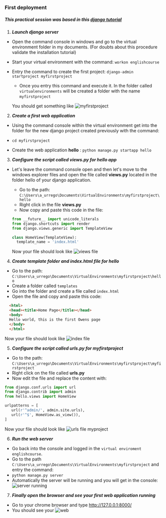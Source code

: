 ### First deployment 

##### This practical session was based in this [django tutorial](https://www.codementor.io/kratos/building-an-hello-world-application-with-python-django-95sysyr6v)

1. ***Launch django server*** 
  * Open the command console in windows and go to the virtual environment folder in my documents. (For doubts about this procedure validate the installation tutorial)
  * Start your virtual environment with the command:  `workon englishcourse`
  * Entry the command to create the first project:  `django-admin startproject myfirstproject`
    
    * Once you entry this command and execute it. In the folder called `virtualenvironments` will be created a folder with the name `myfirstproject`
    
    You should get something like ![myfirstproject](https://github.com/AndresUrregoAngel/librarydocs/tree/master/python_course/images/firstprojectcreation.png)

2. ***Create a first web application***
* Using the command console within the virtual environment get into the folder for the new django project created previously with the command:
 * `cd myfirstproject`

* Create the web application **hello** : `python manage.py startapp hello`

3. ***Configure the script called views.py for hello app***
* Let's leave the command console open and then let's move to the windows explorer files and open the file called **views.py** located in the folder hello of your django application.
  * Go to the path: `C:\Users\a_urrego\Documents\VirtualEnvironments\myfirstproject\hello`
  * Right click in the file **views.py**
  * Now copy and paste this code in the file:
  
  ```Python
  from __future__ import unicode_literals
  from django.shortcuts import render
  from django.views.generic import TemplateView

  class HomeView(TemplateView):
    template_name = 'index.html'
   ```
   Now your file should look like ![views file](https://github.com/AndresUrregoAngel/librarydocs/tree/master/python_course/images/viewsfiles.png)
   
4. ***Create template folder and index.html file for hello*** 
 * Go to the path: `C:\Users\a_urrego\Documents\VirtualEnvironments\myfirstproject\hello` 
 * Create a folder called `templates`
 * Go into the folder and create a file called `index.html`
 * Open the file and copy and paste this code:
 
 ```html
   <html>
   <head><title>Home Page</title></head>
   <body>
   Hello world, this is the first Owens page
   </body>
   </html>
 ```
 Now your file should look like ![index file](https://github.com/AndresUrregoAngel/librarydocs/tree/master/python_course/images/indexowen.png)
 
5. ***Configure the script called urls.py for myfirstproject*** 
 * Go to the path: `C:\Users\a_urrego\Documents\VirtualEnvironments\myfirstproject\myfirstproject` 
 * Right click on the file called **urls.py**
 * Now edit the file and replace the content with:
 
 ```Python
 from django.conf.urls import url
 from django.contrib import admin
 from hello.views import HomeView

urlpatterns = [
    url(r'^admin/', admin.site.urls),
    url(r'^$', HomeView.as_view()),
]
 ```
 Now your file should look like ![urls file myproject](https://github.com/AndresUrregoAngel/librarydocs/tree/master/python_course/images/urlfilemyproject.png)
 
 6. ***Run the web server*** 
 * Go back into the console and logged in the  `virtual enviroment englishcourse`.
 * Go to the path `C:\Users\a_urrego\Documents\VirtualEnvironments\myfirstproject` and entry the command:
  * `python manage.py server`
 * Automatically the server will be running and you will get in the console:
   ![server running](https://github.com/AndresUrregoAngel/librarydocs/tree/master/python_course/images/runningmyfirstproject.png)
   
 7. ***Finally open the browser and see your first web application running***
 * Go to your chrome browser and type http://127.0.0.1:8000/
 * You should see your ![web](https://github.com/AndresUrregoAngel/librarydocs/tree/master/python_course/images/myfirstprojectweb.png) 

 
  
